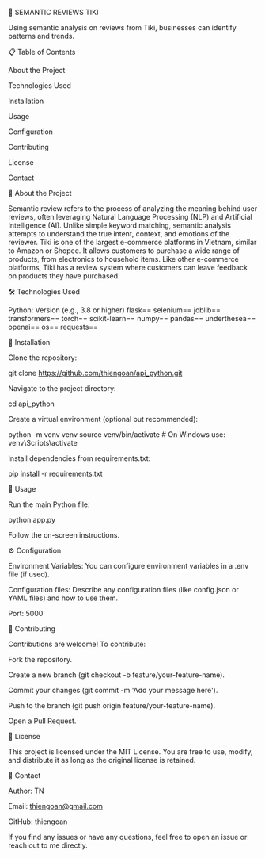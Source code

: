 📘 SEMANTIC REVIEWS TIKI

Using semantic analysis on reviews from Tiki, businesses can identify patterns and trends.

📋 Table of Contents

About the Project

Technologies Used

Installation

Usage

Configuration

Contributing

License

Contact

📖 About the Project

Semantic review refers to the process of analyzing the meaning behind user reviews, often leveraging Natural Language Processing (NLP) and Artificial Intelligence (AI). Unlike simple keyword matching, semantic analysis attempts to understand the true intent, context, and emotions of the reviewer.
Tiki is one of the largest e-commerce platforms in Vietnam, similar to Amazon or Shopee. It allows customers to purchase a wide range of products, from electronics to household items. Like other e-commerce platforms, Tiki has a review system where customers can leave feedback on products they have purchased.

🛠️ Technologies Used

Python: Version (e.g., 3.8 or higher)
flask==
selenium==
joblib==
transformers==
torch==
scikit-learn==
numpy==
pandas==
underthesea==
openai==
os==
requests==

🚀 Installation

Clone the repository:

git clone https://github.com/thiengoan/api_python.git

Navigate to the project directory:

cd api_python

Create a virtual environment (optional but recommended):

python -m venv venv
source venv/bin/activate  # On Windows use: venv\Scripts\activate

Install dependencies from requirements.txt:

pip install -r requirements.txt

📘 Usage

Run the main Python file:

python app.py

Follow the on-screen instructions.

⚙️ Configuration

Environment Variables: You can configure environment variables in a .env file (if used).

Configuration files: Describe any configuration files (like config.json or YAML files) and how to use them.

Port: 5000

🤝 Contributing

Contributions are welcome! To contribute:

Fork the repository.

Create a new branch (git checkout -b feature/your-feature-name).

Commit your changes (git commit -m 'Add your message here').

Push to the branch (git push origin feature/your-feature-name).

Open a Pull Request.

📜 License

This project is licensed under the MIT License. You are free to use, modify, and distribute it as long as the original license is retained.

📧 Contact

Author: TN

Email: thiengoan@gmail.com

GitHub: thiengoan

If you find any issues or have any questions, feel free to open an issue or reach out to me directly.
